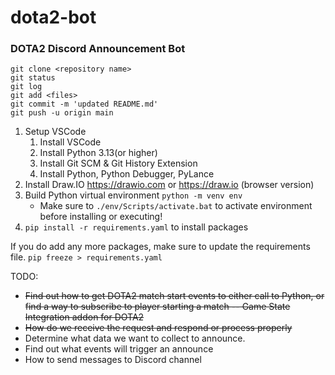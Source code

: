 # dota2-bot
### DOTA2 Discord Announcement Bot

```shell
git clone <repository name>
git status
git log
git add <files> 
git commit -m 'updated README.md'
git push -u origin main
```

1. Setup VSCode
    1. Install VSCode
    1. Install Python 3.13(or higher)
    1. Install Git SCM & Git History Extension
    1. Install Python, Python Debugger, PyLance
1. Install Draw.IO https://drawio.com or https://draw.io (browser version)
1. Build Python virtual environment `python -m venv env`
    * Make sure to `./env/Scripts/activate.bat` to activate environment before installing or executing!
1. `pip install -r requirements.yaml` to install packages

If you do add any more packages, make sure to update the requirements file. `pip freeze > requirements.yaml`

TODO:
* ~~Find out how to get DOTA2 match start events to either call to Python, or find a way to subscribe to player starting a match  -- Game State Integration addon for DOTA2~~
* ~~How do we receive the request and respond or process properly~~
* Determine what data we want to collect to announce.
* Find out what events will trigger an announce
* How to send messages to Discord channel